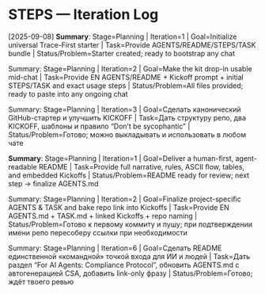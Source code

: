 # STEPS — Iteration Log

[2025-09-08] **Summary**: Stage=Planning | Iteration=1 | Goal=Initialize universal Trace-First starter | Task=Provide AGENTS/README/STEPS/TASK bundle | Status/Problem=Starter created; ready to bootstrap any chat

Summary: Stage=Planning | Iteration=2 | Goal=Make the kit drop-in usable mid-chat | Task=Provide EN AGENTS/README + Kickoff prompt + initial STEPS/TASK and exact usage steps | Status/Problem=All files provided; ready to paste into any ongoing chat

Summary: Stage=Planning | Iteration=3 | Goal=Сделать канонический GitHub-стартер и улучшить KICKOFF | Task=Дать структуру репо, два KICKOFF, шаблоны и правило “Don’t be sycophantic” | Status/Problem=Готово; можно выкладывать и использовать в любом чате

**Summary**: Stage=Planning | Iteration=1 | Goal=Deliver a human-first, agent-readable README | Task=Provide full narrative, rules, ASCII flow, tables, and embedded Kickoffs | Status/Problem=README ready for review; next step → finalize AGENTS.md

Summary: Stage=Planning | Iteration=2 | Goal=Finalize project-specific AGENTS & TASK and bake repo link into Kickoffs | Task=Provide EN AGENTS.md + TASK.md + linked Kickoffs + repo naming | Status/Problem=Готово к первому коммиту и пушу; при подтверждении имени репо пересоберу ссылки при необходимости

Summary: Stage=Planning | Iteration=6 | Goal=Сделать README единственной «командной» точкой входа для ИИ и людей | Task=Дать раздел “For AI Agents: Compliance Protocol”, обновить AGENTS.md с автогенерацией CSA, добавить link-only фразу | Status/Problem=Готово; ждёт твоего ревью